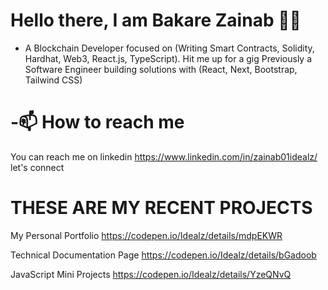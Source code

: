 # Hello there, I am Bakare Zainab 👋🏾
-  A Blockchain Developer focused on (Writing Smart Contracts, Solidity, Hardhat, Web3, React.js, TypeScript). Hit me up for a gig
Previously a Software Engineer building solutions with (React, Next, Bootstrap, Tailwind CSS)
 # -📫 How to reach me 
 You can reach me on linkedin 
 https://www.linkedin.com/in/zainab01idealz/ let's connect

<!---
bakarezainab/bakarezainab is a ✨ special ✨ repository because its `README.md` (this file) appears on your GitHub profile.
You can click the Preview link to take a look at your changes.
--->
# THESE ARE MY RECENT PROJECTS







My Personal Portfolio    https://codepen.io/Idealz/details/mdpEKWR

Technical Documentation Page   https://codepen.io/Idealz/details/bGadoob

JavaScript Mini Projects    https://codepen.io/Idealz/details/YzeQNvQ
